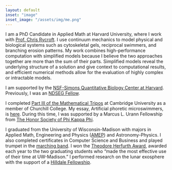 ```yaml
---
layout: default
inset: "image"
inset_image: "/assets/img/me.png"
---
```


I am a PhD Candidate in Applied Math at Harvard University, where I work with [Prof. Chris Rycroft](https://people.seas.harvard.edu/~chr). I use continuum mechanics to model physical and biological systems such as cytoskeletal gels, reciprocal swimmers, and branching erosion patterns. My work combines high-performance computation with simplified models because I believe the two approaches together are more than the sum of their parts. Simplified models reveal the underlying structure of a solution and give context to computational results, and efficient numerical methods allow for the evaluation of highly complex or intractable models.

I am supported by the [NSF-Simons Quantitative Biology Center at Harvard](https://quantbio.harvard.edu). Previously, I was an [NDSEG Fellow](https://ndseg.sysplus.com).

I completed [Part III of the Mathematical Tripos](https://www.maths.cam.ac.uk/postgrad/part-iii/current) at Cambridge University as a member of Churchill College. My essay, Artificial phoretic microswimmers, is [here](/assets/files/essay.pdf). During this time, I was supported by a Marcus L. Urann Fellowship from [The Honor Society of Phi Kappa Phi](https://phikappaphi.org).

I graduated from the University of Wisconsin-Madison with majors in Applied Math, Engineering and Physics ([AMEP](https://amep.math.wisc.edu)) and Astronomy-Physics. I also completed certificates in Computer Science and Business and played trumpet in the [marching band](https://badgerband.wisc.edu). I won the [Theodore Herfurth Award](https://awards.advising.wisc.edu/all-scholarships/theodore-herfurth-and-teddy-kubly-awards/), awarded each year to the two graduating students who “made the most effective use of their time at UW-Madison.” I performed research on the lunar exosphere with the support of a [Hilldale Fellowship](https://awards.advising.wisc.edu/all-scholarships/hilldale-undergraduatefaculty-research-fellowship/).
